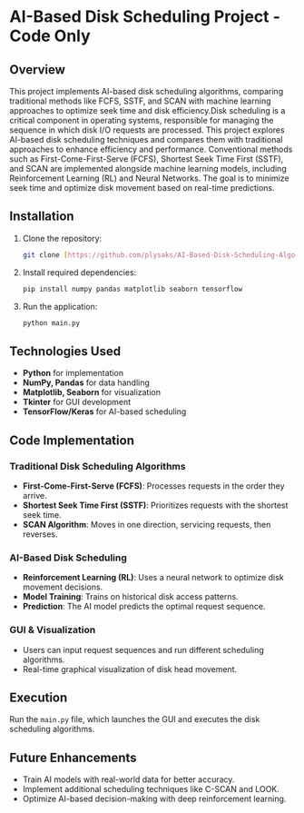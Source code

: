 # AI-Based Disk Scheduling Project - Code Only

## Overview
This project implements AI-based disk scheduling algorithms, comparing traditional methods like FCFS, SSTF, and SCAN with machine learning approaches to optimize seek time and disk efficiency.Disk scheduling is a critical component in operating systems, responsible for managing the sequence in which disk I/O requests are processed. This project explores AI-based disk scheduling techniques and compares them with traditional approaches to enhance efficiency and performance. Conventional methods such as First-Come-First-Serve (FCFS), Shortest Seek Time First (SSTF), and SCAN are implemented alongside machine learning models, including Reinforcement Learning (RL) and Neural Networks. The goal is to minimize seek time and optimize disk movement based on real-time predictions.


## Installation
1. Clone the repository:
   ```bash
   git clone [https://github.com/plysaks/AI-Based-Disk-Scheduling-Algorithms.git]
   ```
2. Install required dependencies:
   ```bash
   pip install numpy pandas matplotlib seaborn tensorflow
   ```
3. Run the application:
   ```bash
   python main.py
   ```

## Technologies Used
- **Python** for implementation
- **NumPy, Pandas** for data handling
- **Matplotlib, Seaborn** for visualization
- **Tkinter** for GUI development
- **TensorFlow/Keras** for AI-based scheduling

## Code Implementation
### Traditional Disk Scheduling Algorithms
- **First-Come-First-Serve (FCFS)**: Processes requests in the order they arrive.
- **Shortest Seek Time First (SSTF)**: Prioritizes requests with the shortest seek time.
- **SCAN Algorithm**: Moves in one direction, servicing requests, then reverses.

### AI-Based Disk Scheduling
- **Reinforcement Learning (RL)**: Uses a neural network to optimize disk movement decisions.
- **Model Training**: Trains on historical disk access patterns.
- **Prediction**: The AI model predicts the optimal request sequence.

### GUI & Visualization
- Users can input request sequences and run different scheduling algorithms.
- Real-time graphical visualization of disk head movement.

## Execution
Run the `main.py` file, which launches the GUI and executes the disk scheduling algorithms.

## Future Enhancements
- Train AI models with real-world data for better accuracy.
- Implement additional scheduling techniques like C-SCAN and LOOK.
- Optimize AI-based decision-making with deep reinforcement learning.



